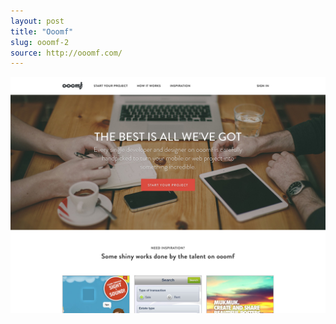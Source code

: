 ```yaml
---
layout: post
title: "Ooomf"
slug: ooomf-2
source: http://ooomf.com/
---
```


<img src="/assets/img/screenshots/ooomf-2.jpg">
